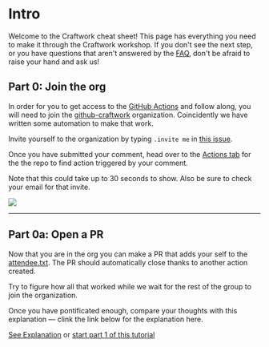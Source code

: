 # Intro
Welcome to the Craftwork cheat sheet! This page has everything you need to make it through the Craftwork workshop. If you don't see the next step, or you have questions that aren't answered by the [FAQ](workshop/FAQ.md), don't be afraid to raise your hand and ask us!


## Part 0: Join the org

In order for you to get access to the [GitHub Actions](https://github.com/features/actions) and follow along, you will need to join the [github-craftwork](https://github.com/github-craftwork) organization. Coincidently we have written some automation to make that work. 

Invite yourself to the organization by typing  `.invite me` in [this issue](https://github.com/github-craftwork/start-here/issues/100).

Once you have submitted your comment, head over to the [Actions tab](https://github.com/github-craftwork/start-here/actions?workflow=Invite+a+contributor) for the the repo to find action triggered by your comment. 

Note that  this could take up to 30 seconds to show. Also be sure to check your email for that invite.

![](https://paper-attachments.dropbox.com/s_CDDCC4EC3C7C8C14E8A73684CA9909721C965A1258B4380D90B28E1A4E030470_1569470503869_Screenshot+2019-09-25+21.01.27.png)

----------

## Part 0a: Open a PR

Now that you are in the org you can make a PR that adds your self to the [attendee.txt](attendees.txt). The PR should automatically close thanks to another action created. 

Try to figure how all that worked while we wait for the rest of the group to join the organization.

Once you have pontificated enough, compare your thoughts with this explanation — clink the link below for the explanation here.

[See Explanation](workshop/part0-explanation.md) or [start part 1 of this tutorial](workshop/part1-hello-world.md)
